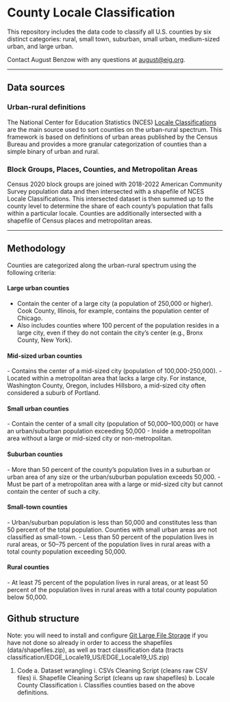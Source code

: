 <h1>County Locale Classification</h1>

This repository includes  the data code to classify all U.S. counties by six distinct categories: rural, small town, suburban, small urban, medium-sized urban, and large urban.

Contact August Benzow with any questions at august@eig.org.

---

<h2>Data sources</h2>

<h3>Urban-rural definitions</h3>

The National Center for Education Statistics (NCES) [Locale Classifications](https://nces.ed.gov/programs/edge/Geographic/LocaleBoundaries) are the main source used to sort counties on the urban-rural spectrum. This framework is based on definitions of urban areas published by the Census Bureau and provides a more granular categorization of counties than a simple binary of urban and rural.

<h3>Block Groups, Places, Counties, and Metropolitan Areas</h3>

Census 2020 block groups are joined with 2018-2022 American Community Survey population data and then intersected with a shapefile of NCES Locale Classifications. This intersected dataset is then summed up to the county level to determine the share of each county’s population that falls within a particular locale. Counties are additionally intersected with a shapefile of Census places and metropolitan areas. 

---

<h2>Methodology</h2>

Counties are categorized along the urban-rural spectrum using the following criteria:

<h4>Large urban counties</h4>

- Contain the center of a large city (a population of 250,000 or higher). Cook County, Illinois, for example, contains the population center of Chicago.
- Also includes counties where 100 percent of the population resides in a large city, even if they do not contain the city’s center (e.g., Bronx County, New York).

<h4>Mid-sized urban counties</h4>
- Contains the center of a mid-sized city (population of 100,000-250,000). 
- Located within a metropolitan area that lacks a large city. For instance, Washington County, Oregon, includes Hillsboro, a mid-sized city often considered a suburb of Portland.

<h4>Small urban counties</h4>
- Contain the center of a small city (population of 50,000–100,000) or have an urban/suburban population exceeding 50,000
- Inside a metropolitan area without a large or mid-sized city or non-metropolitan.

<h4>Suburban counties</h4>
- More than 50 percent of the county’s population lives in a suburban or urban area of any size or the urban/suburban population exceeds 50,000.
- Must be part of a metropolitan area with a large or mid-sized city but cannot contain the center of such a city.

<h4>Small-town counties</h4>
- Urban/suburban population is less than 50,000 and constitutes less than 50 percent of the total population. Counties with small urban areas are not classified as small-town.
- Less than 50 percent of the population lives in rural areas, or 50–75 percent of the population lives in rural areas with a total county population exceeding 50,000.

<h4>Rural counties</h4>
- At least 75 percent of the population lives in rural areas, or at least 50 percent of the population lives in rural areas with a total county population below 50,000.

<h2>Github structure</h2>

Note: you will need to install and configure [Git Large File Storage](https://docs.github.com/en/repositories/working-with-files/managing-large-files/about-git-large-file-storage) if you have not done so already in order to access the shapefiles (data/shapefiles.zip), as well as tract classification data (tracts classification/EDGE_Locale19_US/EDGE_Locale19_US.zip)

1. Code
  a. Dataset wrangling
      i. CSVs Cleaning Script (cleans raw CSV files)
      ii. Shapefile Cleaning Script (cleans up raw shapefiles)
   b. Locale County Classification
      i. Classifies counties based on the above definitions.
